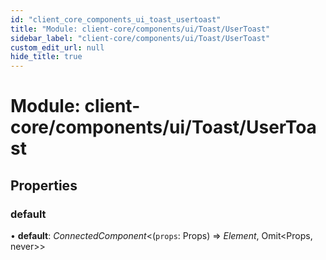 ```yaml
---
id: "client_core_components_ui_toast_usertoast"
title: "Module: client-core/components/ui/Toast/UserToast"
sidebar_label: "client-core/components/ui/Toast/UserToast"
custom_edit_url: null
hide_title: true
---
```


# Module: client-core/components/ui/Toast/UserToast

## Properties

### default

• **default**: *ConnectedComponent*<(`props`: Props) => *Element*, Omit<Props, never\>\>
